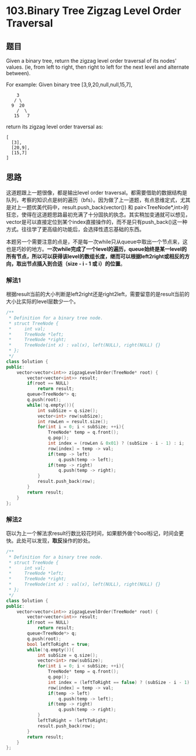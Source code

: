 # 103.Binary Tree Zigzag Level Order Traversal
## 题目
Given a binary tree, return the zigzag level order traversal of its nodes' values. (ie, from left to right, then right to left for the next level and alternate between).

For example:
Given binary tree [3,9,20,null,null,15,7],
```
    3
   / \
  9  20
    /  \
   15   7
```
return its zigzag level order traversal as:
```
[
  [3],
  [20,9],
  [15,7]
]
```
## 思路
这道题跟上一题很像，都是输出level order traversal。都需要借助的数据结构是队列，考察的知识点是树的遍历（bfs）。因为做了上一道题，有点思维定式，尤其是对上一题优美代码中，result.push_back(vector<int>()) 和 pair<TreeNode*,int>的狂恋，使得在这道题思路最初充满了十分固执的执念。其实稍加变通就可以想见，vector是可以直接定位到某个index直接操作的，而不是只有push_back()这一种方式。往往学了更高级的功能后，会选择性遗忘基础的东西。

本题另一个需要注意的点是，不是每一次while只从queue中取出一个节点来，这也是巧妙的地方。<b>一次while完成了一个level的遍历，queue始终是某一level的所有节点，所以可以获得该level的数组长度，继而可以根据left2right或相反的方向，取出节点插入到合适（size - i - 1 或 i）的位置</b>。
### 解法1
根据result当前的大小判断是left2right还是right2left，需要留意的是result当前的大小比实际的level层数少一个。
```C++
/**
 * Definition for a binary tree node.
 * struct TreeNode {
 *     int val;
 *     TreeNode *left;
 *     TreeNode *right;
 *     TreeNode(int x) : val(x), left(NULL), right(NULL) {}
 * };
 */
class Solution {
public:
    vector<vector<int>> zigzagLevelOrder(TreeNode* root) {
        vector<vector<int>> result;
        if(root == NULL)
            return result;
        queue<TreeNode*> q;
        q.push(root);
        while(!q.empty()){
            int subSize = q.size();
            vector<int> row(subSize);
            int rowLen = result.size();
            for(int i = 0; i < subSize; ++i){
                TreeNode* temp = q.front();
                q.pop();
                int index = (rowLen & 0x01) ? (subSize - i - 1) : i;
                row[index] = temp -> val;
                if(temp -> left)
                    q.push(temp -> left);
                if(temp -> right)
                    q.push(temp -> right);
            }
            result.push_back(row);
        }
        return result;
    }
};
```
### 解法2
窃以为上一个解法求result行数比较花时间，如果额外做个bool标记，时间会更快。此处可以发现，<b>取反</b>操作的妙处。
```C++
/**
 * Definition for a binary tree node.
 * struct TreeNode {
 *     int val;
 *     TreeNode *left;
 *     TreeNode *right;
 *     TreeNode(int x) : val(x), left(NULL), right(NULL) {}
 * };
 */
class Solution {
public:
    vector<vector<int>> zigzagLevelOrder(TreeNode* root) {
        vector<vector<int>> result;
        if(root == NULL)
            return result;
        queue<TreeNode*> q;
        q.push(root);
        bool leftToRight = true;
        while(!q.empty()){
            int subSize = q.size();
            vector<int> row(subSize);
            for(int i = 0; i < subSize; ++i){
                TreeNode* temp = q.front();
                q.pop();
                int index = (leftToRight == false) ? (subSize - i - 1) : i;
                row[index] = temp -> val;
                if(temp -> left)
                    q.push(temp -> left);
                if(temp -> right)
                    q.push(temp -> right);
            }
            leftToRight = !leftToRight;
            result.push_back(row);
        }
        return result;
    }
};
```
